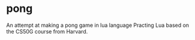 # pong

An attempt at making a pong game in lua language
Practing Lua based on the CS50G course from Harvard.

